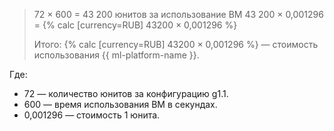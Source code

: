 > 72 × 600 = 43 200 юнитов за использование ВМ
> 43&nbsp;200&nbsp;×&nbsp;0,001296 = {% calc [currency=RUB] 43200 × 0,001296 %}
>
> Итого: {% calc [currency=RUB] 43200 × 0,001296 %} — стоимость использования {{ ml-platform-name }}.

Где:

* 72 — количество юнитов за конфигурацию g1.1.
* 600 — время использования ВМ в секундах.
* 0,001296 — стоимость 1 юнита.